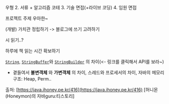 우형
2. 서류 + 알고리즘 코테
3. 기술 면접(+라이브 코딩)
4. 임원 면접


프로젝트 주제
우아한~

(개발) 가치관 정립하기 -> 블로그에 쓰기 고려하기

시 읽기..? 

하루에 책 읽는 시간 확보하기

[`String`](http://docs.oracle.com/javase/7/docs/api/java/lang/String.html), [`StringBuffer`](http://docs.oracle.com/javase/7/docs/api/java/lang/StringBuffer.html)와 [`StringBuilder`](http://docs.oracle.com/javase/7/docs/api/java/lang/StringBuilder.html) 의 차이(<- 링크를 클릭해서 API를 보라~)

- 곁들여서 **불변객체** 와 **가변객체** 의 차이, 스레드와 프로세서의 차이, 자바의 메모리 구조: Heap, Perm..

출처: [https://java.ihoney.pe.kr/416](https://java.ihoney.pe.kr/416) [허니몬(Honeymon)의 자바guru:티스토리]